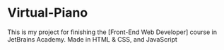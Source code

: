# Virtual-Piano
This is my project for finishing the [Front-End Web Developer] course in JetBrains Academy.
Made in HTML &amp; CSS, and JavaScript
